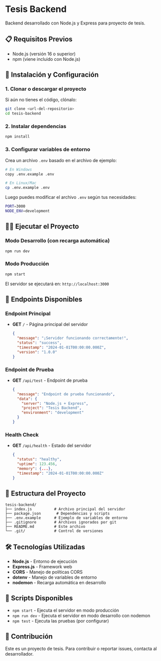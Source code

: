 # Tesis Backend

Backend desarrollado con Node.js y Express para proyecto de tesis.

## 📋 Requisitos Previos

- Node.js (versión 16 o superior)
- npm (viene incluido con Node.js)

## 🚀 Instalación y Configuración

### 1. Clonar o descargar el proyecto

Si aún no tienes el código, clónalo:

```bash
git clone <url-del-repositorio>
cd tesis-backend
```

### 2. Instalar dependencias

```bash
npm install
```

### 3. Configurar variables de entorno

Crea un archivo `.env` basado en el archivo de ejemplo:

```bash
# En Windows
copy .env.example .env

# En Linux/Mac
cp .env.example .env
```

Luego puedes modificar el archivo `.env` según tus necesidades:

```bash
PORT=3000
NODE_ENV=development
```

## 🏃‍♂️ Ejecutar el Proyecto

### Modo Desarrollo (con recarga automática)

```bash
npm run dev
```

### Modo Producción

```bash
npm start
```

El servidor se ejecutará en: `http://localhost:3000`

## 🧪 Endpoints Disponibles

### Endpoint Principal

- **GET** `/` - Página principal del servidor
  ```json
  {
    "message": "¡Servidor funcionando correctamente!",
    "status": "success",
    "timestamp": "2024-01-01T00:00:00.000Z",
    "version": "1.0.0"
  }
  ```

### Endpoint de Prueba

- **GET** `/api/test` - Endpoint de prueba
  ```json
  {
    "message": "Endpoint de prueba funcionando",
    "data": {
      "server": "Node.js + Express",
      "project": "Tesis Backend",
      "environment": "development"
    }
  }
  ```

### Health Check

- **GET** `/api/health` - Estado del servidor
  ```json
  {
    "status": "healthy",
    "uptime": 123.456,
    "memory": {...},
    "timestamp": "2024-01-01T00:00:00.000Z"
  }
  ```

## 📁 Estructura del Proyecto

```
tesis-backend/
├── index.js          # Archivo principal del servidor
├── package.json       # Dependencias y scripts
├── .env.example      # Ejemplo de variables de entorno
├── .gitignore        # Archivos ignorados por git
├── README.md         # Este archivo
└── .git/             # Control de versiones
```

## 🛠️ Tecnologías Utilizadas

- **Node.js** - Entorno de ejecución
- **Express.js** - Framework web
- **CORS** - Manejo de políticas CORS
- **dotenv** - Manejo de variables de entorno
- **nodemon** - Recarga automática en desarrollo

## 📝 Scripts Disponibles

- `npm start` - Ejecuta el servidor en modo producción
- `npm run dev` - Ejecuta el servidor en modo desarrollo con nodemon
- `npm test` - Ejecuta las pruebas (por configurar)

## 🤝 Contribución

Este es un proyecto de tesis. Para contribuir o reportar issues, contacta al desarrollador.
